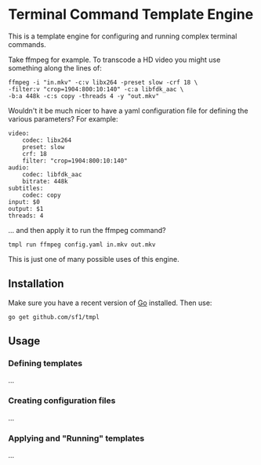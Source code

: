 # Terminal Command Template Engine

This is a template engine for configuring and running complex terminal commands. 

Take ffmpeg for example. To transcode a HD video you might use something along the lines of:

```
ffmpeg -i "in.mkv" -c:v libx264 -preset slow -crf 18 \
-filter:v "crop=1904:800:10:140" -c:a libfdk_aac \
-b:a 448k -c:s copy -threads 4 -y "out.mkv"
```

Wouldn't it be much nicer to have a yaml configuration file for defining the various parameters? For example:

```
video:
    codec: libx264
    preset: slow
    crf: 18
    filter: "crop=1904:800:10:140"
audio:
    codec: libfdk_aac
    bitrate: 448k
subtitles:
    codec: copy
input: $0
output: $1
threads: 4
```

... and then apply it to run the ffmpeg command?

```
tmpl run ffmpeg config.yaml in.mkv out.mkv
```

This is just one of many possible uses of this engine.

## Installation

Make sure you have a recent version of [Go](https://golang.org/) installed. Then use:

```
go get github.com/sf1/tmpl
```

## Usage

### Defining templates

...

### Creating configuration files

...

### Applying and "Running" templates

...
